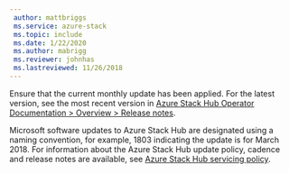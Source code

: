 ```yaml
---
 author: mattbriggs
 ms.service: azure-stack
 ms.topic: include
 ms.date: 1/22/2020
 ms.author: mabrigg
 ms.reviewer: johnhas
 ms.lastreviewed: 11/26/2018
---
```


Ensure that the current monthly update has been applied. For the latest version, see the most recent version in [Azure Stack Hub Operator Documentation > Overview > Release notes](../../operator/index.yml).

Microsoft software updates to Azure Stack Hub are designated using a naming convention, for example, 1803 indicating the update is for March 2018. For information about the Azure Stack Hub update policy, cadence and release notes are available, see [Azure Stack Hub servicing policy](../../operator/azure-stack-servicing-policy.md).